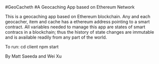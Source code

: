 #GeoCacheth
#A Geocaching App based on Ethereum Network

This is a geocaching app based on Ethereum blockchain. Any and each geocacher, item and cache has a ethereum address pointing to a smart contract. All variables needed to manage this app are states of smart contracs in a blockchain; thus the history of state changes  are immutable and is available readily from any part of the world.

To run: cd client
        npm start

By Matt Saeeda and Wei Xu